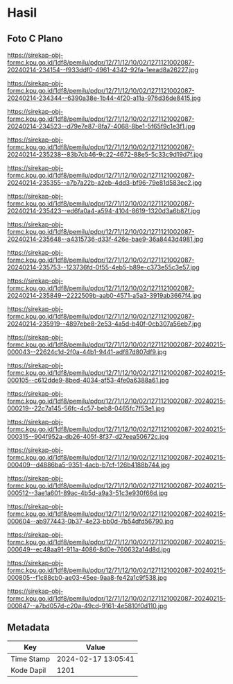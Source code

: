 # Hasil

## Foto C Plano

https://sirekap-obj-formc.kpu.go.id/1df8/pemilu/pdpr/12/71/12/10/02/1271121002087-20240214-234154--f933ddf0-4961-4342-92fa-1eead8a26227.jpg

https://sirekap-obj-formc.kpu.go.id/1df8/pemilu/pdpr/12/71/12/10/02/1271121002087-20240214-234344--6390a38e-1b44-4f20-a11a-976d36de8415.jpg

https://sirekap-obj-formc.kpu.go.id/1df8/pemilu/pdpr/12/71/12/10/02/1271121002087-20240214-234523--d79e7e87-8fa7-4068-8be1-5f65f9c1e3f1.jpg

https://sirekap-obj-formc.kpu.go.id/1df8/pemilu/pdpr/12/71/12/10/02/1271121002087-20240214-235238--83b7cb46-9c22-4672-88e5-5c33c9d19d7f.jpg

https://sirekap-obj-formc.kpu.go.id/1df8/pemilu/pdpr/12/71/12/10/02/1271121002087-20240214-235355--a7b7a22b-a2eb-4dd3-bf96-79e81d583ec2.jpg

https://sirekap-obj-formc.kpu.go.id/1df8/pemilu/pdpr/12/71/12/10/02/1271121002087-20240214-235423--ed6fa0a4-a594-4104-8619-1320d3a6b87f.jpg

https://sirekap-obj-formc.kpu.go.id/1df8/pemilu/pdpr/12/71/12/10/02/1271121002087-20240214-235648--a4315736-d33f-426e-bae9-36a8443d4981.jpg

https://sirekap-obj-formc.kpu.go.id/1df8/pemilu/pdpr/12/71/12/10/02/1271121002087-20240214-235753--123736fd-0f55-4eb5-b89e-c373e55c3e57.jpg

https://sirekap-obj-formc.kpu.go.id/1df8/pemilu/pdpr/12/71/12/10/02/1271121002087-20240214-235849--2222509b-aab0-4571-a5a3-3919ab3667f4.jpg

https://sirekap-obj-formc.kpu.go.id/1df8/pemilu/pdpr/12/71/12/10/02/1271121002087-20240214-235919--4897ebe8-2e53-4a5d-b40f-0cb307a56eb7.jpg

https://sirekap-obj-formc.kpu.go.id/1df8/pemilu/pdpr/12/71/12/10/02/1271121002087-20240215-000043--22624c1d-2f0a-44b1-9441-adf87d807df9.jpg

https://sirekap-obj-formc.kpu.go.id/1df8/pemilu/pdpr/12/71/12/10/02/1271121002087-20240215-000105--c612dde9-8bed-4034-af53-4fe0a6388a61.jpg

https://sirekap-obj-formc.kpu.go.id/1df8/pemilu/pdpr/12/71/12/10/02/1271121002087-20240215-000219--22c7a145-56fc-4c57-beb8-0465fc7f53e1.jpg

https://sirekap-obj-formc.kpu.go.id/1df8/pemilu/pdpr/12/71/12/10/02/1271121002087-20240215-000315--904f952a-db26-405f-8f37-d27eea50672c.jpg

https://sirekap-obj-formc.kpu.go.id/1df8/pemilu/pdpr/12/71/12/10/02/1271121002087-20240215-000409--d4886ba5-9351-4acb-b7cf-126b4188b744.jpg

https://sirekap-obj-formc.kpu.go.id/1df8/pemilu/pdpr/12/71/12/10/02/1271121002087-20240215-000512--3ae1a601-89ac-4b5d-a9a3-51c3e930f66d.jpg

https://sirekap-obj-formc.kpu.go.id/1df8/pemilu/pdpr/12/71/12/10/02/1271121002087-20240215-000604--ab977443-0b37-4e23-bb0d-7b54dfd56790.jpg

https://sirekap-obj-formc.kpu.go.id/1df8/pemilu/pdpr/12/71/12/10/02/1271121002087-20240215-000649--ec48aa91-911a-4086-8d0e-760632a14d8d.jpg

https://sirekap-obj-formc.kpu.go.id/1df8/pemilu/pdpr/12/71/12/10/02/1271121002087-20240215-000805--f1c88cb0-ae03-45ee-9aa8-fe42a1c9f538.jpg

https://sirekap-obj-formc.kpu.go.id/1df8/pemilu/pdpr/12/71/12/10/02/1271121002087-20240215-000847--a7bd057d-c20a-49cd-9161-4e5810f0d110.jpg


## Metadata

| Key        | Value               |
| ---------- | ------------------- |
| Time Stamp | 2024-02-17 13:05:41 |
| Kode Dapil | 1201                |



